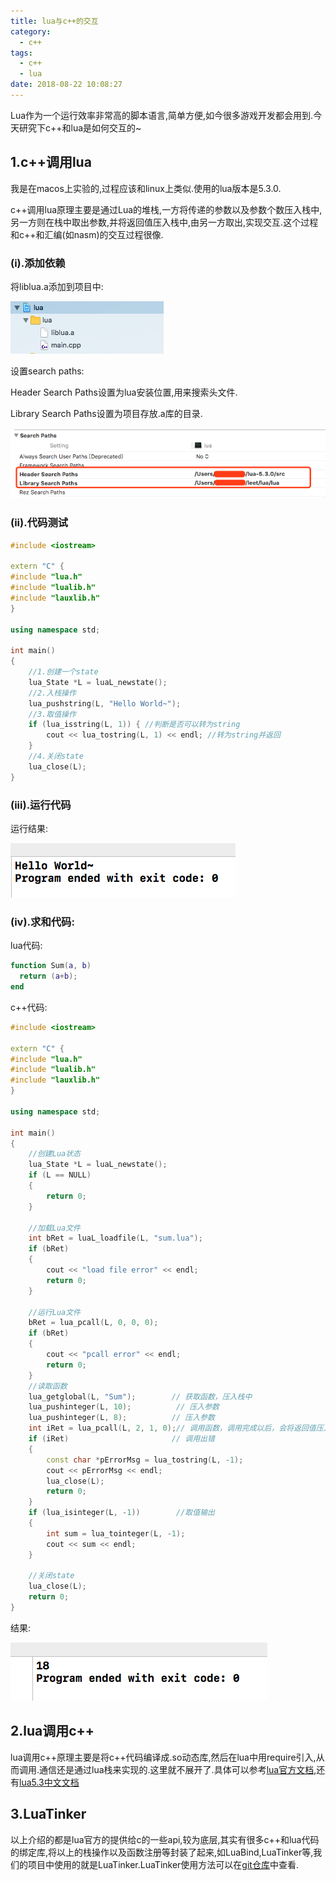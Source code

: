 ```yaml
---
title: lua与c++的交互
category:
  - c++
tags:
  - c++
  - lua
date: 2018-08-22 10:08:27
---
```


Lua作为一个运行效率非常高的脚本语言,简单方便,如今很多游戏开发都会用到.今天研究下c++和lua是如何交互的~

<!-- more -->

## 1.c++调用lua

我是在macos上实验的,过程应该和linux上类似.使用的lua版本是5.3.0.

c++调用lua原理主要是通过Lua的堆栈,一方将传递的参数以及参数个数压入栈中,另一方则在栈中取出参数,并将返回值压入栈中,由另一方取出,实现交互.这个过程和c++和汇编(如nasm)的交互过程很像.

### (i).添加依赖

将liblua.a添加到项目中:

![lib](lua与c-的交互/lib.png)

设置search paths:

Header Search Paths设置为lua安装位置,用来搜索头文件.
	
Library Search Paths设置为项目存放.a库的目录.

![lib](lua与c-的交互/path.png)

### (ii).代码测试

``` c++
#include <iostream>

extern "C" {
#include "lua.h"
#include "lualib.h"
#include "lauxlib.h"
}

using namespace std;

int main()
{
    //1.创建一个state
    lua_State *L = luaL_newstate();
    //2.入栈操作
    lua_pushstring(L, "Hello World~");
    //3.取值操作
    if (lua_isstring(L, 1)) { //判断是否可以转为string
        cout << lua_tostring(L, 1) << endl; //转为string并返回
    }
    //4.关闭state
    lua_close(L);
}
```

### (iii).运行代码

运行结果:

![lib](lua与c-的交互/run.png)

### (iv).求和代码:

lua代码:

``` lua
function Sum(a, b)
  return (a+b);
end
```

c++代码:

``` c++
#include <iostream>

extern "C" {
#include "lua.h"
#include "lualib.h"
#include "lauxlib.h"
}

using namespace std;

int main()
{
    //创建Lua状态
    lua_State *L = luaL_newstate();
    if (L == NULL)
    {
        return 0;
    }
    
    //加载Lua文件
    int bRet = luaL_loadfile(L, "sum.lua");
    if (bRet)
    {
        cout << "load file error" << endl;
        return 0;
    }
    
    //运行Lua文件
    bRet = lua_pcall(L, 0, 0, 0);
    if (bRet)
    {
        cout << "pcall error" << endl;
        return 0;
    }
    //读取函数
    lua_getglobal(L, "Sum");        // 获取函数，压入栈中
    lua_pushinteger(L, 10);          // 压入参数
    lua_pushinteger(L, 8);          // 压入参数
    int iRet = lua_pcall(L, 2, 1, 0);// 调用函数，调用完成以后，会将返回值压入栈中，第一个2表示参数个数，第二个1表示返回结果个数。
    if (iRet)                       // 调用出错
    {
        const char *pErrorMsg = lua_tostring(L, -1);
        cout << pErrorMsg << endl;
        lua_close(L);
        return 0;
    }
    if (lua_isinteger(L, -1))        //取值输出
    {
        int sum = lua_tointeger(L, -1);
        cout << sum << endl;
    }
    
    //关闭state
    lua_close(L);
    return 0;
}

```

结果:

![sum](lua与c-的交互/sum.png)

## 2.lua调用c++

lua调用c++原理主要是将c++代码编译成.so动态库,然后在lua中用require引入,从而调用.通信还是通过lua栈来实现的.这里就不展开了.具体可以参考[lua官方文档](http://www.lua.org/manual/),还有[lua5.3中文文档](http://cloudwu.github.io/lua53doc/)

## 3.LuaTinker

以上介绍的都是lua官方的提供给c的一些api,较为底层,其实有很多c++和lua代码的绑定库,将以上的栈操作以及函数注册等封装了起来,如LuaBind,LuaTinker等,我们的项目中使用的就是LuaTinker.LuaTinker使用方法可以在[git仓库](https://github.com/zupet/LuaTinker)中查看.
